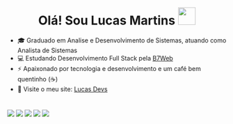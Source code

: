 <div align="center"><h1> Olá! Sou Lucas Martins <img src="https://media.giphy.com/media/hvRJCLFzcasrR4ia7z/giphy.gif" width="40px"></h1></div>


- 🎓 Graduado em Analise e Desenvolvimento de Sistemas, atuando como Analista de Sistemas
- 💻 Estudando Desenvolvimento Full Stack pela <a href="https://b7web.com.br/">B7Web</a>
- ⚡ Apaixonado por tecnologia e desenvolvimento e um café bem quentinho (☕️)
- 🧐 Visite o meu site: <a href="https://lucasdevs.com/"> Lucas Devs </a>

#
<a href="https://www.linkedin.com/in/lucas-martins-065008b4/" target="_blank"><img src="https://img.shields.io/badge/-LinkedIn-%230077B5?style=for-the-badge&logo=linkedin&logoColor=white" target="_blank"></a>
<a href="https://api.whatsapp.com/send?phone=5519998284188" target="_blank"><img src="https://img.shields.io/badge/WhatsApp-25D366?style=for-the-badge&logo=whatsapp&logoColor=white"></a>
<a href="https://t.me/LucasMZta" target="_blank"><img src="https://img.shields.io/badge/Telegram-2CA5E0?style=for-the-badge&logo=telegram&logoColor=white"></a>
<a href="mailto:contato@lucasdevs.com" target="_blank"><img src="https://img.shields.io/badge/Gmail-D14836?style=for-the-badge&logo=gmail&logoColor=white"></a>
<a href="https://www.instagram.com/lucasm_artins/" target="_blank"><img src="https://img.shields.io/badge/-Instagram-%23E4405F?style=for-the-badge&logo=instagram&logoColor=white" target="_blank"></a>


<!--
**LucasMZta/LucasMZta** is a ✨ _special_ ✨ repository because its `README.md` (this file) appears on your GitHub profile.

Here are some ideas to get you started:

- 🔭 I’m currently working on ...
- 🌱 I’m currently learning ...
- 👯 I’m looking to collaborate on ...
- 🤔 I’m looking for help with ...
- 💬 Ask me about ...
- 📫 How to reach me: ...
- 😄 Pronouns: ...
- ⚡ Fun fact: ...
-->
